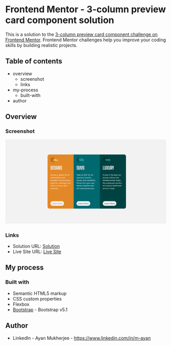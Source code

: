 # Frontend Mentor - 3-column preview card component solution

This is a solution to the [3-column preview card component challenge on Frontend Mentor](https://www.frontendmentor.io/challenges/3column-preview-card-component-pH92eAR2-). Frontend Mentor challenges help you improve your coding skills by building realistic projects. 

## Table of contents

- overview
  - screenshot
  - links
- my-process
  - built-with
- author


## Overview

### Screenshot

![3_Column_Preview_Card_Component](./screenshot.png?raw=true "3 Column Preview Card Component")

### Links

- Solution URL: [Solution](https://github.com/mukherjee-ayan/3-Column-Preview-Card-Component)
- Live Site URL: [Live Site](https://mukherjee-ayan.github.io/3-Column-Preview-Card-Component/)

## My process

### Built with

- Semantic HTML5 markup
- CSS custom properties
- Flexbox
- [Bootstrap](https://getbootstrap.com/docs/5.1/getting-started/introduction/) - Bootstrap v5.1

## Author

- LinkedIn - Ayan Mukherjee - https://www.linkedin.com/in/m-ayan

